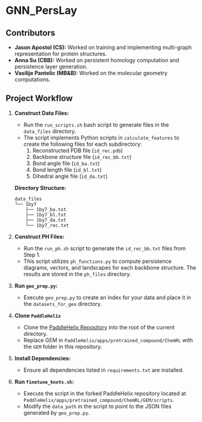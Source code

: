 # GNN_PersLay

## Contributors

- **Jason Apostol (CS):** Worked on training and implementing multi-graph representation for protein structures.
- **Anna Su (CBB):** Worked on persistent homology computation and persistence layer generation.
- **Vasilije Pantelic (MB&B):** Worked on the molecular geometry computations.

## Project Workflow

1. **Construct Data Files:**
    - Run the `run_scripts.sh` bash script to generate files in the `data_files` directory.
    - The script implements Python scripts in `calculate_features` to create the following files for each subdirectory:
        1. Reconstructed PDB file (`id_rec.pdb`)
        2. Backbone structure file (`id_rec_bb.txt`)
        3. Bond angle file (`id_ba.txt`)
        4. Bond length file (`id_bl.txt`)
        5. Dihedral angle file (`id_da.txt`)

    **Directory Structure:**
    ```plaintext
    data_files
    └── 1by7
        ├── 1by7_ba.txt
        ├── 1by7_bl.txt
        ├── 1by7_da.txt
        └── 1by7_rec.txt
    ```

2. **Construct PH Files:**
    - Run the `run_ph.sh` script to generate the `id_rec_bb.txt` files from Step 1.
    - This script utilizes `ph_functions.py` to compute persistence diagrams, vectors, and landscapes for each backbone structure. The results are stored in the `ph_files` directory.

3. **Run `geo_prep.py`:**
    - Execute `geo_prep.py` to create an index for your data and place it in the `datasets_for_geo` directory.
    
4. **Clone `PaddleHelix`**
    - Clone the [PaddleHelix Repository](https://github.com/PaddlePaddle/PaddleHelix/tree/dev) into the root of the current directory.
    - Replace GEM in `PaddleHelix/apps/pretrained_compound/ChemRL` with the `GEM` folder in this repository.
    
5. **Install Dependencies:**
    - Ensure all dependencies listed in `requirements.txt` are installed.

6. **Run `finetune_knots.sh`:**
    - Execute the script in the forked PaddleHelix repository located at `PaddleHelix/apps/pretrained_compound/ChemRL/GEM/scripts`.
    - Modify the `data_path` in the script to point to the JSON files generated by `geo_prep.py`.
